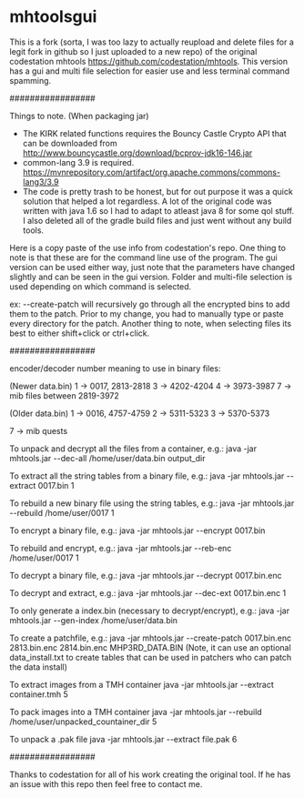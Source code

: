 # mhtoolsgui
This is a fork (sorta, I was too lazy to actually reupload and delete files for a legit fork in github so I just uploaded to a new repo) of the original codestation mhtools https://github.com/codestation/mhtools. This version has a gui and multi file selection for easier use and less terminal command spamming.

#################

Things to note. (When packaging jar)
- The KIRK related functions requires the Bouncy Castle Crypto API
that can be downloaded from http://www.bouncycastle.org/download/bcprov-jdk16-146.jar
- common-lang 3.9 is required. https://mvnrepository.com/artifact/org.apache.commons/commons-lang3/3.9
- The code is pretty trash to be honest, but for out purpose it was a quick solution that helped a lot regardless. A lot of the original code was written with java 1.6 so I had to adapt to atleast java 8 for some qol stuff. I also deleted all of the gradle build files and just went without any build tools.

Here is a copy paste of the use info from codestation's repo. One thing to note is that these are for the command line use of the 
program. The gui version can be used either way, just note that the parameters have changed slightly and can be seen in the gui 
version. Folder and multi-file selection is used depending on which command is selected. 

ex: --create-patch <folder path> will recursively go through all the encrypted bins to add them to the patch. Prior to my change, 
you had to manually type or paste every directory for the patch. Another thing to note, when selecting files its best to either shift+click or ctrl+click.

#################

encoder/decoder number meaning to use in binary files:

(Newer data.bin)
1 -> 0017, 2813-2818
3 -> 4202-4204
4 -> 3973-3987
7 -> mib files between 2819-3972

(Older data.bin)
1 -> 0016, 4757-4759
2 -> 5311-5323
3 -> 5370-5373

7 -> mib quests

To unpack and decrypt all the files from a container, e.g.:
java -jar mhtools.jar --dec-all /home/user/data.bin output_dir

To extract all the string tables from a binary file, e.g.:
java -jar mhtools.jar --extract 0017.bin 1

To rebuild a new binary file using the string tables, e.g.:
java -jar mhtools.jar --rebuild /home/user/0017 1

To encrypt a binary file, e.g.:
java -jar mhtools.jar --encrypt 0017.bin

To rebuild and encrypt, e.g.:
java -jar mhtools.jar --reb-enc /home/user/0017 1

To decrypt a binary file, e.g.:
java -jar mhtools.jar --decrypt 0017.bin.enc

To decrypt and extract, e.g.:
java -jar mhtools.jar --dec-ext 0017.bin.enc 1

To only generate a index.bin (necessary to decrypt/encrypt), e.g.:
java -jar mhtools.jar --gen-index /home/user/data.bin

To create a patchfile, e.g.:
java -jar mhtools.jar --create-patch 0017.bin.enc 2813.bin.enc 2814.bin.enc MHP3RD_DATA.BIN
(Note, it can use an optional data_install.txt to create tables that can be used in
patchers who can patch the data install)

To extract images from a TMH container
java -jar mhtools.jar --extract container.tmh 5

To pack images into a TMH container
java -jar mhtools.jar --rebuild /home/user/unpacked_countainer_dir 5

To unpack a .pak file
java -jar mhtools.jar --extract file.pak 6

#################

Thanks to codestation for all of his work creating the original tool. If he has an issue with this repo then feel free to contact me.
